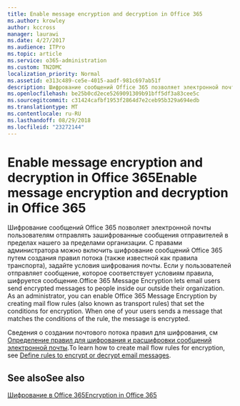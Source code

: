 ```yaml
---
title: Enable message encryption and decryption in Office 365
ms.author: krowley
author: kccross
manager: laurawi
ms.date: 4/27/2017
ms.audience: ITPro
ms.topic: article
ms.service: o365-administration
ms.custom: TN2DMC
localization_priority: Normal
ms.assetid: e313c489-ce5e-4015-aadf-981c697ab51f
description: Шифрование сообщений Office 365 позволяет электронной почты пользователям отправлять зашифрованные сообщения отправителей в пределах нашего за пределами организации. С правами администратора можно включить шифрование сообщений Office 365 путем создания правил потока (также известной как правила транспорта), задайте условия шифрования почты.
ms.openlocfilehash: be25b0cd2ece5269091309b91bff5df3a83cee5c
ms.sourcegitcommit: c31424cafbf1953f2864d7e2ceb95b329a694edb
ms.translationtype: MT
ms.contentlocale: ru-RU
ms.lasthandoff: 08/29/2018
ms.locfileid: "23272144"
---
```

# <a name="enable-message-encryption-and-decryption-in-office-365"></a><span data-ttu-id="3ed63-104">Enable message encryption and decryption in Office 365</span><span class="sxs-lookup"><span data-stu-id="3ed63-104">Enable message encryption and decryption in Office 365</span></span>

<span data-ttu-id="3ed63-p102">Шифрование сообщений Office 365 позволяет электронной почты пользователям отправлять зашифрованные сообщения отправителей в пределах нашего за пределами организации. С правами администратора можно включить шифрование сообщений Office 365 путем создания правил потока (также известной как правила транспорта), задайте условия шифрования почты. Если у пользователей отправляет сообщение, которое соответствует условиям правила, шифруется сообщение.</span><span class="sxs-lookup"><span data-stu-id="3ed63-p102">Office 365 Message Encryption lets email users send encrypted messages to people inside our outside their organization. As an administrator, you can enable Office 365 Message Encryption by creating mail flow rules (also known as transport rules) that set the conditions for encryption. When one of your users sends a message that matches the conditions of the rule, the message is encrypted.</span></span>
  
<span data-ttu-id="3ed63-108">Сведения о создании почтового потока правил для шифрования, см [Определение правил для шифрования и расшифровки сообщений электронной почты](https://go.microsoft.com/fwlink/p/?LinkID=402846).</span><span class="sxs-lookup"><span data-stu-id="3ed63-108">To learn how to create mail flow rules for encryption, see [Define rules to encrypt or decrypt email messages](https://go.microsoft.com/fwlink/p/?LinkID=402846).</span></span>
  
## <a name="see-also"></a><span data-ttu-id="3ed63-109">See also</span><span class="sxs-lookup"><span data-stu-id="3ed63-109">See also</span></span>

[<span data-ttu-id="3ed63-110">Шифрование в Office 365</span><span class="sxs-lookup"><span data-stu-id="3ed63-110">Encryption in Office 365</span></span>](https://go.microsoft.com/fwlink/p/?LinkID=392525)

